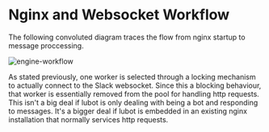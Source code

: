 # Nginx and Websocket Workflow
The following convoluted diagram traces the flow from nginx startup to message proccessing.

![engine-workflow](/img/bot-engine-workflow.png)

As stated previously, one worker is selected through a locking mechanism to actually connect to the Slack websocket. Since this a blocking behaviour, that worker is essentially removed from the pool for handling http requests. This isn't a big deal if lubot is only dealing with being a bot and responding to messages. It's a bigger deal if lubot is embedded in an existing nginx installation that normally services http requests.
